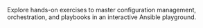 Explore hands-on exercises to master configuration management, orchestration, and playbooks in an interactive Ansible playground.
